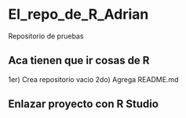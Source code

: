 # El_repo_de_R_Adrian
Repositorio de pruebas

## Aca tienen que ir cosas de R

1er) Crea repositorio vacio
2do) Agrega README.md

## Enlazar proyecto con R Studio


